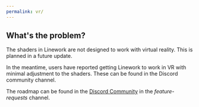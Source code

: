 ```yaml
---
permalink: vr/
---
```


## What's the problem?

The shaders in Linework are not designed to work with virtual reality. This is planned in a future update. 

In the meantime, users have reported getting Linework to work in VR with minimal adjustment to the shaders. These can be found in the Discord community channel.

The roadmap can be found in the [Discord Community](https://discord.com/invite/cFfQGzQdPn) in the *feature-requests* channel.